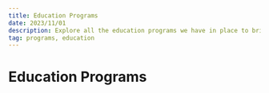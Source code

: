 ```yaml
---
title: Education Programs
date: 2023/11/01
description: Explore all the education programs we have in place to bring back kids and youths to normalcy.
tag: programs, education
---
```


# Education Programs

